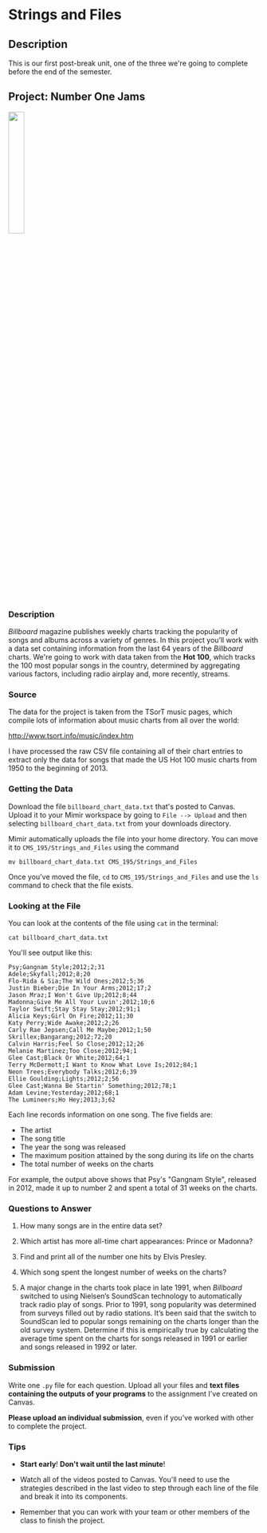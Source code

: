 # Strings and Files

## Description

This is our first post-break unit, one of the three we're going to complete before the end of the semester.


## 


## Project: Number One Jams

<img src="https://upload.wikimedia.org/wikipedia/en/a/ad/Gangnam_Style_Official_Cover.png" width="25%" />

### Description

*Billboard* magazine publishes weekly charts tracking the popularity of songs and albums across a variety of genres. 
In this project you’ll work with a data set containing information from the last 64 years of the *Billboard* charts.
We're going to work with data taken from the **Hot 100**, which tracks the 100 most popular songs in the country, determined
by aggregating various factors, including radio airplay and, more recently, streams.

### Source

The data for the project is taken from the TSorT music pages, which compile lots of information about music charts from all over the world:

http://www.tsort.info/music/index.htm

I have processed the raw CSV file containing all of their chart entries to extract only the data for songs that made the US Hot 100 music charts from
1950 to the beginning of 2013.

### Getting the Data

Download the file `billboard_chart_data.txt` that's posted to Canvas. Upload it to your Mimir workspace by going to `File --> Upload` and
then selecting `billboard_chart_data.txt` from your downloads directory.

Mimir automatically uploads the file into your home directory. You can move it to `CMS_195/Strings_and_Files` using the command

```
mv billboard_chart_data.txt CMS_195/Strings_and_Files
```

Once you've moved the file, `cd` to `CMS_195/Strings_and_Files` and use the `ls` command to check that the file exists.

### Looking at the File

You can look at the contents of the file using `cat` in the terminal:

```
cat billboard_chart_data.txt
```

You'll see output like this:

```
Psy;Gangnam Style;2012;2;31
Adele;Skyfall;2012;8;20
Flo-Rida & Sia;The Wild Ones;2012;5;36
Justin Bieber;Die In Your Arms;2012;17;2
Jason Mraz;I Won't Give Up;2012;8;44
Madonna;Give Me All Your Luvin';2012;10;6
Taylor Swift;Stay Stay Stay;2012;91;1
Alicia Keys;Girl On Fire;2012;11;30
Katy Perry;Wide Awake;2012;2;26
Carly Rae Jepsen;Call Me Maybe;2012;1;50
Skrillex;Bangarang;2012;72;20
Calvin Harris;Feel So Close;2012;12;26
Melanie Martinez;Too Close;2012;94;1
Glee Cast;Black Or White;2012;64;1
Terry McDermott;I Want to Know What Love Is;2012;84;1
Neon Trees;Everybody Talks;2012;6;39
Ellie Goulding;Lights;2012;2;56
Glee Cast;Wanna Be Startin' Something;2012;78;1
Adam Levine;Yesterday;2012;68;1
The Lumineers;Ho Hey;2013;3;62
```

Each line records information on one song. The five fields are:

- The artist
- The song title
- The year the song was released
- The maximum position attained by the song during its life on the charts
- The total number of weeks on the charts

For example, the output above shows that Psy's "Gangnam Style", released in 2012, made it up to number 2 and spent a total of 31 weeks
 on the charts.
 
 
### Questions to Answer

1. How many songs are in the entire data set?

2. Which artist has more all-time chart appearances: Prince or Madonna?

3. Find and print all of the number one hits by Elvis Presley.

4. Which song spent the longest number of weeks on the charts?

5. A major change in the charts took place in late 1991, when *Billboard* switched to using Nielsen’s SoundScan 
technology to automatically track radio play of songs. Prior to 1991, song popularity was determined from surveys filled 
out by radio stations. It’s been said that the switch to SoundScan led to popular songs remaining on the charts longer
than the old survey system. Determine if this is empirically true by calculating the average time spent on the charts
for songs released in 1991 or earlier and songs released in 1992 or later.

### Submission

Write one `.py` file for each question. Upload all your files and **text files containing the outputs of your programs** to the assignment
I've created on Canvas.

**Please upload an individual submission**, even if you've worked with other to complete the project.

### Tips

- **Start early**! **Don't wait until the last minute**!

- Watch all of the videos posted to Canvas. You'll need to use the strategies described in the last video to step through each line
of the file and break it into its components.

- Remember that you can work with your team or other members of the class to finish the project.



